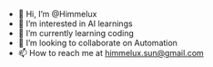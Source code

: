 - 👋 Hi, I’m @Himmelux
- 👀 I’m interested in AI learnings
- 🌱 I’m currently learning coding
- 💞️ I’m looking to collaborate on Automation
- 📫 How to reach me at himmelux.sun@gmail.com

<!---
Himmelux/Himmelux is a ✨ special ✨ repository because its `README.md` (this file) appears on your GitHub profile.
You can click the Preview link to take a look at your changes.
--->
